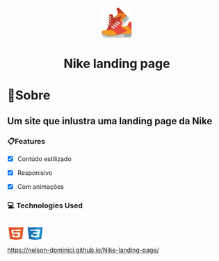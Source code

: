 <p align="center"><img src="shoes.png" width="70px" height="70px"></p>
<h1 align="center" ><b>Nike landing page</b></h1><div>

<h1>🚀Sobre</h1>
    <h2>Um site que inlustra uma landing page da Nike </h2>

### 📋Features

- [x] Contúdo estilizado
- [x] Responisivo
- [x] Com animações
   
     
### 💻 Technologies Used 
 <div style="display: inline_block"><br>

  <img align="center" alt="Nelson-HTML" height="30" width="40" src="https://raw.githubusercontent.com/devicons/devicon/master/icons/html5/html5-original.svg">
  <img align="center" alt="Nelson-CSS" height="30" width="40" src="https://raw.githubusercontent.com/devicons/devicon/master/icons/css3/css3-original.svg">
</div>

https://nelson-dominici.github.io/Nike-landing-page/
